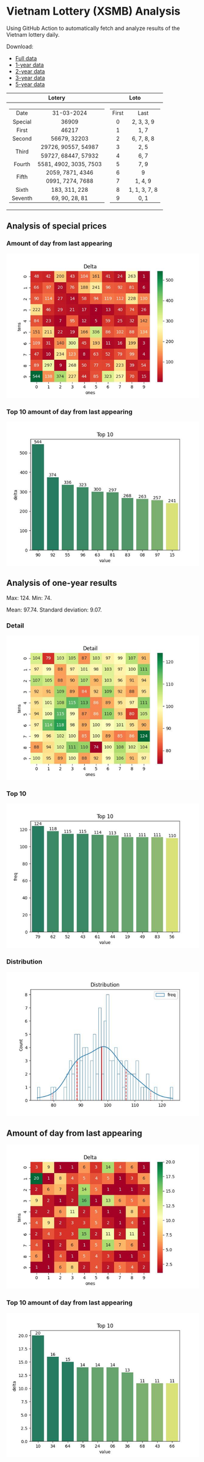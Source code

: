 # Vietnam Lottery (XSMB) Analysis

Using GitHub Action to automatically fetch and analyze results of the Vietnam lottery daily.

Download:

* [Full data](https://raw.githubusercontent.com/khiemdoan/vietnam-lottery-xsmb-analysis/main/results/xsmb.csv)
* [1-year data](https://raw.githubusercontent.com/khiemdoan/vietnam-lottery-xsmb-analysis/main/results/xsmb_1_year.csv)
* [2-year data](https://raw.githubusercontent.com/khiemdoan/vietnam-lottery-xsmb-analysis/main/results/xsmb_2_year.csv)
* [3-year data](https://raw.githubusercontent.com/khiemdoan/vietnam-lottery-xsmb-analysis/main/results/xsmb_3_year.csv)
* [5-year data](https://raw.githubusercontent.com/khiemdoan/vietnam-lottery-xsmb-analysis/main/results/xsmb_5_year.csv)

| Lotery      | Loto |
| :-----------: | :-----------: |
| <table><tr><td>Date</td><td>31-03-2024</td></tr><tr><td>Special</td><td>36909</td></tr><tr><td>First</td><td>46217</td></tr><tr><td>Second</td><td>56679, 32203</td></tr><tr><td rowspan="2">Third</td><td>29726, 90557, 54987</td></tr><tr><td>59727, 68447, 57932</td></tr><tr><td>Fourth</td><td>5581, 4902, 3035, 7503</td></tr><tr><td rowspan="2">Fifth</td><td>2059, 7871, 4346</td></tr><tr><td>0991, 7274, 7688</td></tr><tr><td>Sixth</td><td>183, 311, 228</td></tr><tr><td>Seventh</td><td>69, 90, 28, 81</td></tr></table> | <table><tr><td>First</td><td>Last</td></tr><tr><td>0</td><td>2, 3, 3, 9</td></tr><tr><td>1</td><td>1, 7</td></tr><tr><td>2</td><td>6, 7, 8, 8</td></tr><tr><td>3</td><td>2, 5</td></tr><tr><td>4</td><td>6, 7</td></tr><tr><td>5</td><td>7, 9</td></tr><tr><td>6</td><td>9</td></tr><tr><td>7</td><td>1, 4, 9</td></tr><tr><td>8</td><td>1, 1, 3, 7, 8</td></tr><tr><td>9</td><td>0, 1</td></tr></table> |


<h2>Analysis of special prices</h2>

<h3>Amount of day from last appearing</h3>

![Delta](images/special_delta.jpg)

<h3>Top 10 amount of day from last appearing</h3>

![Delta top 10](images/special_delta_top_10.jpg)

<h2>Analysis of one-year results</h2>

Max: 124. Min: 74.

Mean: 97.74. Standard deviation: 9.07.

<h3>Detail</h3>

![Detail](images/heatmap.jpg)

<h3>Top 10</h3>

![Top 10](images/top-10.jpg)

<h3>Distribution</h3>

![Distribution](images/distribution.jpg)

<h2>Amount of day from last appearing</h2>

![Delta](images/delta.jpg)

<h3>Top 10 amount of day from last appearing</h3>

![Delta top 10](images/delta_top_10.jpg)